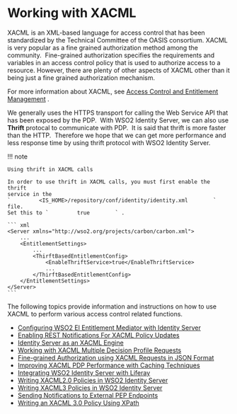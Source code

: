 # Working with XACML

XACML is an XML-based language for access control that has been
standardized by the Technical Committee of the OASIS consortium. XACML
is very popular as a fine grained authorization method among the
community.  Fine-grained authorization specifies the requirements and
variables in an access control policy that is used to authorize access
to a resource. However, there are plenty of other aspects of XACML other
than it being just a fine grained authorization mechanism.

For more information about XACML, see [Access Control and Entitlement
Management](Access-Control-and-Entitlement-Management_103329208.html#AccessControlandEntitlementManagement-IntroducingXACML)
.

We generally uses the HTTPS transport for calling the Web Service API
that has been exposed by the PDP.  With WSO2 Identity Server, we can
also use **Thrift** protocal to communicate with PDP.  It is said that
thrift is more faster than the HTTP.  Therefore we hope that we can get
more performance and less response time by using thrift protocol with
WSO2 Identity Server.

  

!!! note
    
    Using thrift in XACML calls
    
    In order to use thrift in XACML calls, you must first enable the thrift
    service in the
    `         <IS_HOME>/repository/conf/identity/identity.xml        ` file.
    Set this to `         true        ` .
    
    ``` xml
    <Server xmlns="http://wso2.org/projects/carbon/carbon.xml">
        ...
        <EntitlementSettings>
            ...
            <ThirftBasedEntitlementConfig>
                <EnableThriftService>true</EnableThriftService>
                ...
            </ThirftBasedEntitlementConfig>
        </EntitlementSettings>
    </Server>
    ```
    

The following topics provide information and instructions on how to use
XACML to perform various access control related functions.

-   [Configuring WSO2 EI Entitlement Mediator with Identity
    Server](_Configuring_WSO2_EI_Entitlement_Mediator_with_Identity_Server_)
-   [Enabling REST Notifications For XACML Policy
    Updates](_Enabling_REST_Notifications_For_XACML_Policy_Updates_)
-   [Identity Server as an XACML
    Engine](_Identity_Server_as_an_XACML_Engine_)
-   [Working with XACML Multiple Decision Profile
    Requests](_Working_with_XACML_Multiple_Decision_Profile_Requests_)
-   [Fine-grained Authorization using XACML Requests in JSON
    Format](_Fine-grained_Authorization_using_XACML_Requests_in_JSON_Format_)
-   [Improving XACML PDP Performance with Caching
    Techniques](_Improving_XACML_PDP_Performance_with_Caching_Techniques_)
-   [Integrating WSO2 Identity Server with
    Liferay](_Integrating_WSO2_Identity_Server_with_Liferay_)
-   [Writing XACML2.0 Policies in WSO2 Identity
    Server](_Writing_XACML2.0_Policies_in_WSO2_Identity_Server_)
-   [Writing XACML3 Policies in WSO2 Identity
    Server](_Writing_XACML3_Policies_in_WSO2_Identity_Server_)
-   [Sending Notifications to External PEP
    Endpoints](_Sending_Notifications_to_External_PEP_Endpoints_)
-   [Writing an XACML 3.0 Policy Using
    XPath](_Writing_an_XACML_3.0_Policy_Using_XPath_)
